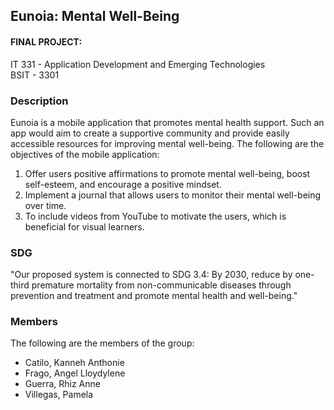 ## Eunoia: Mental Well-Being

#### FINAL PROJECT:    
IT 331 - Application Development and Emerging Technologies     
BSIT - 3301   

### Description
Eunoia is a mobile application that promotes mental health support. Such an app would aim to create a supportive community and provide easily accessible resources for improving mental well-being. 
The following are the objectives of the mobile application:
1. Offer users positive affirmations to promote mental well-being, boost self-esteem, and encourage a positive mindset.
2. Implement a journal that allows users to monitor their mental well-being over time.
3. To include videos from YouTube to motivate the users, which is beneficial for visual learners.


### SDG
"Our proposed system is connected to SDG 3.4: By 2030, reduce by one-third premature mortality from non-communicable diseases through prevention and treatment and promote mental health and well-being." 

### Members 
The following are the members of the group:  

- Catilo, Kanneh Anthonie
- Frago, Angel Lloydylene    
- Guerra, Rhiz Anne
- Villegas, Pamela  

